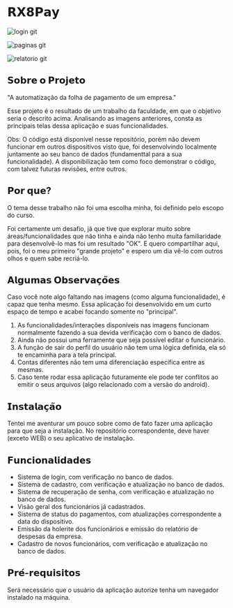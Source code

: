 # 𝗥𝗫𝟴𝗣𝗮𝘆 

![login git](https://github.com/lucascyus/RX8Pay-Web/assets/134895984/e509bf8f-faa2-4f9c-91ab-da079aadd1a2)

![paginas git](https://github.com/lucascyus/RX8Pay-Web/assets/134895984/00c5b574-9cea-4f98-a04a-a970f3d2395c)

![relatorio git](https://github.com/lucascyus/RX8Pay-Mobile/assets/134895984/b6ac41ab-dd49-4321-9b99-fb4e6c44bcd5)

## 𝗦𝗼𝗯𝗿𝗲 𝗼 𝗣𝗿𝗼𝗷𝗲𝘁𝗼

"A automatização da folha de pagamento de um empresa."

Esse projeto é o resultado de um trabalho da faculdade, em que o objetivo seria o descrito acima. Analisando as imagens anteriores, consta as principais telas dessa aplicação e suas funcionalidades. 

Obs: O código está disponível nesse repositório, porém não devem funcionar em outros dispositivos visto que, foi desenvolvindo localmente juntamente ao seu banco de dados (fundamenttal para a sua funcionalidade). A disponibilização tem como foco demonstrar o código, com talvez
futuras revisões, entre outros.

## 𝗣𝗼𝗿 𝗾𝘂𝗲?

O tema desse trabalho não foi uma escolha minha, foi definido pelo escopo do curso.

Foi certamente um desafio, já que tive que explorar muito sobre áreas/funcionalidades que não tinha e ainda não tenho muita familiaridade para desenvolvê-lo mas foi um resultado "OK". E quero compartilhar aqui, pois, foi o meu primeiro "grande projeto" e espero um dia vê-lo com outros 
olhos e quem sabe recriá-lo.

## 𝗔𝗹𝗴𝘂𝗺𝗮𝘀 𝗢𝗯𝘀𝗲𝗿𝘃𝗮𝗰̧𝗼̃𝗲𝘀

Caso você note algo faltando nas imagens (como alguma funcionalidade), é capaz que tenha mesmo. Essa aplicação foi desenvolvido em um curto espaço de tempo e acabei focando somente no "principal".

1. As funcionalidades/interações disponíveis nas imagens funcionam normalmente fazendo a sua devida verificação com o banco de dados.
2. Ainda não possui uma ferramente que seja possível editar o funcionário.
3. A função de sair do perfil do usuário não tem uma lógica definida, ela só te encaminha para a tela principal.
4. Contas diferentes não tem uma diferenciação específica entre as mesmas.
5. Caso tente rodar essa aplicação futuramente ele pode ter conflitos ao emitir o seus arquivos (algo relacionado com a versão do android).

## 𝗜𝗻𝘀𝘁𝗮𝗹𝗮𝗰̧𝗮̃𝗼

Tentei me aventurar um pouco sobre como de fato fazer uma aplicação para que seja a instalação. No repositório correspondente, deve haver (exceto WEB) o seu aplicativo de instalação. 

## 𝗙𝘂𝗻𝗰𝗶𝗼𝗻𝗮𝗹𝗶𝗱𝗮𝗱𝗲𝘀

  + Sistema de login, com verificação no banco de dados.
  + Sistema de cadastro, com verificação e atualização no banco de dados.
  + Sistema de recuperação de senha, com verificação e atualização no banco de dados.
  + Visão geral dos funcionários já cadastrados.
  + Sistema de status do pagamentos, com atualizações correspondente a data do dispositivo.
  + Emissão da holerite dos funcionários e emissão do relatório de despesas da empresa.
  + Cadastro de novos funcionários, com verificação e atualização no banco de dados.

## 𝗣𝗿𝗲́-𝗿𝗲𝗾𝘂𝗶𝘀𝗶𝘁𝗼𝘀

Será necessário que o usuário da aplicação autorize tenha um navegador instalado na máquina.

